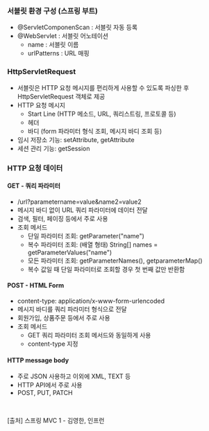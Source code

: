 ### 서블릿 환경 구성 (스프링 부트)
- @ServletComponenScan : 서블릿 자동 등록
- @WebServlet : 서블릿 어노테이션
  - name : 서블릿 이름
  - urlPatterns : URL 매핑
 
### HttpServletRequest
- 서블릿은 HTTP 요청 메시지를 편리하게 사용할 수 있도록 파싱한 후 HttpServletRequest 객체로 제공
- HTTP 요청 메시지
  - Start Line (HTTP 메소드, URL, 쿼리스트링, 프로토콜 등)
  - 헤더
  - 바디 (form 파라미터 형식 조회, 메시지 바디 조회 등)
- 임시 저장소 기능: setAttribute, getAttribute
- 세션 관리 기능: getSession

### HTTP 요청 데이터
#### GET - 쿼리 파라미터
- /url?parametername=value&name2=value2
- 메시지 바디 없이 URL 쿼리 파라미터에 데이터 전달
- 검색, 필터, 페이징 등에서 주로 사용
- 조회 메서드
  - 단일 파라미터 조회: getParameter("name")
  - 복수 파라미터 조회: (배열 형태) String[] names = getParameterValues("name")
  - 모든 파라미터 조회: getParameterNames(), getparameterMap()
  - 복수 값일 때 단일 파라미터로 조회할 경우 첫 번째 값만 반환함
  
#### POST - HTML Form
- content-type: application/x-www-form-urlencoded
- 메시지 바디를 쿼리 파라미터 형식으로 전달
- 회원가입, 상품주문 등에서 주로 사용
- 조회 메서드
  - GET 쿼리 파라미터 조회 메서드와 동일하게 사용
  - content-type 지정  
  
#### HTTP message body
- 주로 JSON 사용하고 이외에 XML, TEXT 등
- HTTP API에서 주로 사용
- POST, PUT, PATCH

<br>

>
[출처] 스프링 MVC 1 - 김영한, 인프런
